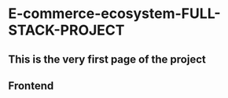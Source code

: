 # E-commerce-ecosystem-FULL-STACK-PROJECT

## This is the very first page of the project

## Frontend